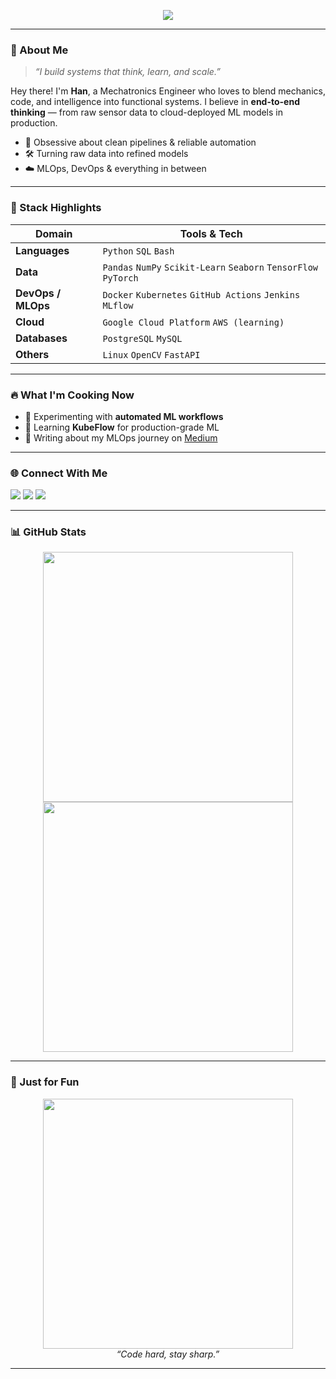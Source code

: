<!-- Banner -->
<p align="center">
  <img src="https://readme-typing-svg.herokuapp.com?font=Fira+Code&duration=3000&pause=1000&color=00F7FF&width=435&lines=Hi+there!+I'm+Han+%F0%9F%91%8B;Mechatronics+Engineer+%2F+Data+DevOps+Enthusiast;Let%27s+build+smart+things+together+%F0%9F%A4%97" />
</p>

---

### 👋 About Me

> *“I build systems that think, learn, and scale.”*

Hey there! I'm **Han**, a Mechatronics Engineer who loves to blend mechanics, code, and intelligence into functional systems. I believe in **end-to-end thinking** — from raw sensor data to cloud-deployed ML models in production.

- 🧠 Obsessive about clean pipelines & reliable automation  
- 🛠️ Turning raw data into refined models  
- ☁️ MLOps, DevOps & everything in between  

---

### 🔧 Stack Highlights

| Domain | Tools & Tech |
|--------|--------------|
| **Languages** | `Python` `SQL` `Bash` |
| **Data** | `Pandas` `NumPy` `Scikit-Learn` `Seaborn` `TensorFlow` `PyTorch` |
| **DevOps / MLOps** | `Docker` `Kubernetes` `GitHub Actions` `Jenkins` `MLflow` |
| **Cloud** | `Google Cloud Platform` `AWS (learning)` |
| **Databases** | `PostgreSQL` `MySQL` |
| **Others** | `Linux` `OpenCV` `FastAPI` |

---

### 🔥 What I'm Cooking Now

- 🧪 Experimenting with **automated ML workflows**  
- 🎯 Learning **KubeFlow** for production-grade ML  
- 📝 Writing about my MLOps journey on [Medium](https://medium.com/@hanoguz.mec.eng)

---

### 🌐 Connect With Me

<p align="left">
  <a href="https://www.linkedin.com/in/hannoguz/" target="_blank"><img src="https://img.shields.io/badge/LinkedIn-blue?style=flat&logo=linkedin&labelColor=blue" /></a>
  <a href="https://medium.com/@hanoguz.mec.eng" target="_blank"><img src="https://img.shields.io/badge/Medium-black?style=flat&logo=medium&labelColor=black" /></a>
  <a href="https://www.youtube.com/@oguzhankuser" target="_blank"><img src="https://img.shields.io/badge/YouTube-red?style=flat&logo=youtube&labelColor=red" /></a>
</p>

---

### 📊 GitHub Stats

<p align="center">
  <img src="https://github-readme-stats.vercel.app/api?username=KuserOguzHan&show_icons=true&theme=radical" width="400" />
  <img src="https://github-readme-streak-stats.herokuapp.com/?user=KuserOguzHan&theme=radical" width="400"/>
</p>

---

### 🎥 Just for Fun

<p align="center"> <img src="https://media.giphy.com/media/qgQUggAC3Pfv687qPC/giphy.gif" width="400" /> <br/> <em>“Code hard, stay sharp.”</em> </p>

---

